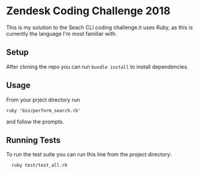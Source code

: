 # Zendesk Coding Challenge 2018

This is my solution to the Seach CLI coding challenge.it uses Ruby, as this is currently the language I'm most familiar with.

## Setup

After cloning the repo you can run `bundle install` to install dependencies.

## Usage

From your prject directory run

```
ruby 'bin/perform_search.rb'
```

and follow the prompts.

## Running Tests

To run the test suite you can run this line from the project directory:

```
  ruby test/test_all.rb
```
